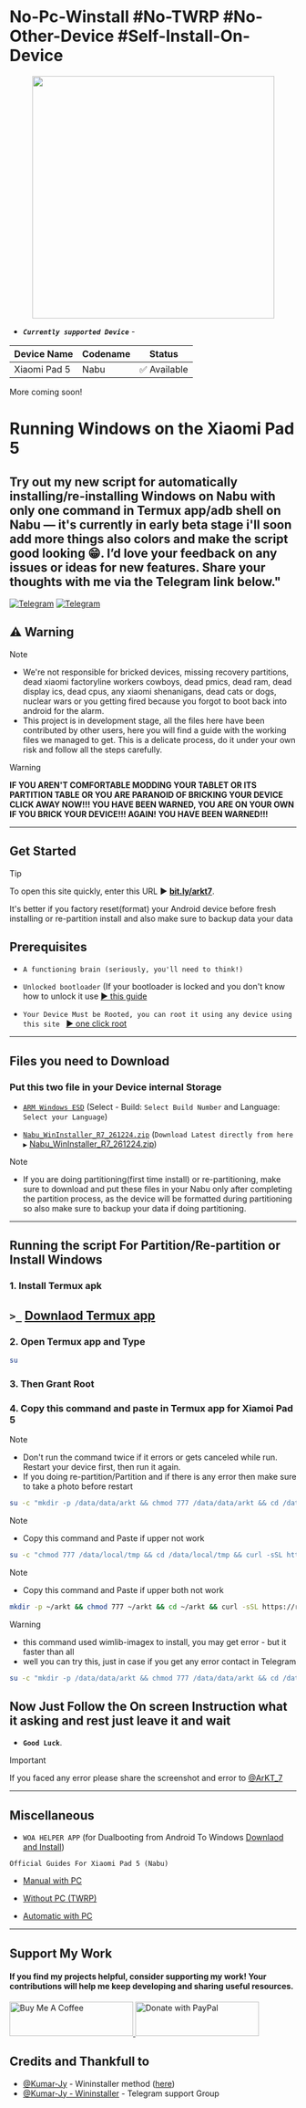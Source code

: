 # No-Pc-Winstall #No-TWRP #No-Other-Device #Self-Install-On-Device
<p align="center"><a href="README.md"><img src="https://raw.githubusercontent.com/erdilS/Port-Windows-11-Xiaomi-Pad-5/main/nabu.png" width="425"></a></p>

- ***`Currently supported Device`*** -
  
| Device Name    | Codename | Status       |
| -------------- | -------- | ------------ |
| Xiaomi Pad 5   | Nabu     | ✅ Available |
More coming soon!
# Running Windows on the Xiaomi Pad 5

## Try out my new script for automatically installing/re-installing Windows on Nabu with only one command in Termux app/adb shell on Nabu — it's currently in early beta stage i'll soon add more things also colors and make the script good looking 😁. I’d love your feedback on any issues or ideas for new features. Share your thoughts with me via the Telegram link below."
[![Telegram](https://img.shields.io/badge/Chat-Telegram-brightgreen.svg?logo=telegram&style=flat-square)](https://telegram.me/ArKT_7)
[![Telegram](https://img.shields.io/badge/Chat-Telegram-brightgreen.svg?logo=telegram&style=flat-square)](https://t.me/ArKT_7)

## ⚠️ Warning
> [!NOTE]
> - We're not responsible for bricked devices, missing recovery partitions, dead xiaomi factoryline workers cowboys, dead pmics, dead ram, dead display ics, dead cpus, any xiaomi shenanigans, dead cats or dogs, nuclear wars or you getting fired because you forgot to boot back into android for the alarm.
> - This project is in development stage, all the files here have been contributed by other users, here you will find a guide with the working files we managed to get. This is a delicate process, do it under your own risk and follow all the steps carefully.

> [!WARNING]
> **IF YOU AREN'T COMFORTABLE MODDING YOUR TABLET OR ITS PARTITION TABLE OR YOU ARE PARANOID OF BRICKING YOUR DEVICE CLICK AWAY NOW!!! YOU HAVE BEEN WARNED, YOU ARE ON YOUR OWN IF YOU BRICK YOUR DEVICE!!! AGAIN! YOU HAVE BEEN WARNED!!!**

---
## Get Started
> [!TIP]
> To open this site quickly, enter this URL ▶️ [**bit.ly/arkt7**](https://bit.ly/arkt7).
> 
> It's better if you factory reset(format) your Android device before fresh installing or re-partition install and also make sure to backup data your data


## Prerequisites
- ```A functioning brain (seriously, you'll need to think!)```
  
- ```Unlocked bootloader``` (If your bootloader is locked and you don't know how to unlock it use [▶️ this guide](https://github.com/ArKT-7/won-deployer/blob/main/guide/English/unlock-bootloader-en.md)

- ```Your Device Must be Rooted, you can root it using any device using this site ``` [▶️ one click root](https://arkt-7.github.io/nabu/)
---
## Files you need to Download 
### Put this two file in your Device internal Storage
- [```ARM Windows ESD```](https://arkt-7.github.io/woawin/) (Select - Build:  ```Select Build Number``` and Language:  ```Select your Language```)
    
- [```Nabu_WinInstaller_R7_261224.zip```](https://github.com/Kumar-Jy/Windows-in-NABU-Without-PC/releases/tag/Nabu-WinInstaller) (```Download Latest directly from here ▶️``` [Nabu_WinInstaller_R7_261224.zip](https://drive.google.com/file/d/1E84a1FdF9enRu3VbJQ-4sjwyFlN9Axcs/view?usp=sharing))
> [!NOTE]
> - If you are doing partitioning(first time install) or re-partitioning, make sure to download and put these files in your Nabu only after completing the partition process, as the device will be formatted during partitioning so also make sure to backup your data if doing partitioning.

---
## Running the script For Partition/Re-partition or Install Windows

### 1. Install Termux apk
## `>_` [Downlaod Termux app](https://f-droid.org/repo/com.termux_1000.apk)

### 2. Open Termux app and Type
```bash
su
```
### 3. Then Grant Root 

### 4. Copy this command and paste in Termux app for Xiamoi Pad 5
> [!NOTE]
> - Don't run the command twice if it errors or gets canceled while run. Restart your device first, then run it again.
> - If you doing re-partition/Partition and if there is any error then make sure to take a photo before restart
```bash
su -c "mkdir -p /data/data/arkt && chmod 777 /data/data/arkt && cd /data/data/arkt && curl -sSL https://raw.githubusercontent.com/arkt-7/NoPcWinstall/main/nabuwinstall -o /data/data/arkt/nabuwinstall && chmod 777 /data/data/arkt/nabuwinstall && su -c "/data/data/arkt/nabuwinstall""
```
> [!NOTE]
> - Copy this command and Paste if upper not work

```bash
su -c "chmod 777 /data/local/tmp && cd /data/local/tmp && curl -sSL https://raw.githubusercontent.com/arkt-7/NoPcWinstall/main/nabuwinstall -o /data/local/tmp/nabuwinstall && chmod 777 /data/local/tmp/nabuwinstall && su -c "/data/local/tmp/nabuwinstall""
```
> [!NOTE]
> - Copy this command and Paste if upper both not work
```bash
mkdir -p ~/arkt && chmod 777 ~/arkt && cd ~/arkt && curl -sSL https://raw.githubusercontent.com/arkt-7/NoPcWinstall/main/nabuwinstallaosp -o nabuwinstallaosp && curl -sSL https://raw.githubusercontent.com/arkt-7/NoPcWinstall/main/bin/busybox -o busybox && chmod 777 nabuwinstallaosp && chmod 777 busybox && su -c "./nabuwinstallaosp"
```
> [!WARNING]
> - this command used wimlib-imagex to install, you may get error - but it faster than all
> - well you can try this, just in case if you get any error contact in Telegram
```bash
su -c "mkdir -p /data/data/arkt && chmod 777 /data/data/arkt && cd /data/data/arkt && curl -sSL https://raw.githubusercontent.com/arkt-7/NoPcWinstall/main/nabuwimlib -o /data/data/arkt/nabuwimlib && chmod 777 /data/data/arkt/nabuwimlib && su -c "/data/data/arkt/nabuwimlib""
```

## Now Just Follow the On screen Instruction what it asking and rest just leave it and wait
   - **`Good Luck`**.


<!-- 
### 4. Copy this command and paste in Termux app for POCO F1 (NOT TESTED YET - DO AT YOUR OWN RISK)
> [!NOTE]
> - Don't run the command twice if it errors or gets canceled while run. Restart your device first, then run it again.
> - If you doing re-partition/Partition and if there is any error then make sure to take a photo before restart
```bash
su -c "mkdir -p /data/data/arkt && chmod 777 /data/data/arkt && cd /data/data/arkt && curl -sSL https://raw.githubusercontent.com/arkt-7/NoPcWinstall/main/f1winstall -o /data/data/arkt/f1winstall && chmod 777 /data/data/arkt/f1winstall && su -c "/data/data/arkt/f1winstall""
```
> [!NOTE]
> - Copy this command and Paste if upper not work

```bash
su -c "chmod 777 /data/local/tmp && cd /data/local/tmp && curl -sSL https://raw.githubusercontent.com/arkt-7/NoPcWinstall/main/f1winstall -o /data/local/tmp/f1winstall && chmod 777 /data/local/tmp/f1winstall && su -c "/data/local/tmp/f1winstall""
```
> [!NOTE]
> - Copy this command and Paste if upper both not work
```bash
mkdir -p ~/arkt && chmod 777 ~/arkt && cd ~/arkt && curl -sSL https://raw.githubusercontent.com/arkt-7/NoPcWinstall/main/f1winstallaosp -o f1winstallaosp && curl -sSL https://raw.githubusercontent.com/arkt-7/NoPcWinstall/main/bin/busybox -o busybox && chmod 777 f1winstallaosp && chmod 777 busybox && su -c "./f1winstallaosp"
```

## Now Just Follow the On screen Instruction what it asking and rest just leave it and wait
   - **`Good Luck`**.
-->
> [!IMPORTANT]
> If you faced any error please share the screenshot and error to [@ArKT_7](https://telegram.me/ArKT_7)

---
## Miscellaneous
-  ```WOA HELPER APP``` (for Dualbooting from Android To Windows [Downlaod and Install](https://github.com/n00b69/woa-helper/releases/tag/APK))
  
```Official Guides For Xiaomi Pad 5 (Nabu)```

- [Manual with PC](https://github.com/erdilS/Port-Windows-11-Xiaomi-Pad-5/blob/main/guide/English/1-partition-en.md)
  
- [Without PC (TWRP)](https://github.com/Kumar-Jy/Windows-in-NABU-Without-PC/blob/main/guide/Installation.md)

- [Automatic with PC](https://github.com/erdilS/Port-Windows-11-Xiaomi-Pad-5/blob/main/guide/English/won-deployer-install-en.md)

---

## Support My Work

#### If you find my projects helpful, consider supporting my work! Your contributions will help me keep developing and sharing useful resources.

<p align="left">
  <a href="https://www.buymeacoffee.com/ArKT" target="_blank">
    <img src="https://github.com/ArKT-7/Temp-files/blob/main/assets/buymecoffee.png" alt="Buy Me A Coffee" style="height: 60px !important; width: 217px !important;">
  </a>
  <a href="https://www.paypal.me/arkt7" target="_blank">
    <img src="https://github.com/ArKT-7/Temp-files/blob/main/assets/Paypal.png" alt="Donate with PayPal" style="height: 60px !important; width: 217px !important;">
  </a>
</p>




## Credits and Thankfull to

- [@Kumar-Jy](https://github.com/Kumar-Jy) - Wininstaller method ([here](https://github.com/Kumar-Jy/WinInstaller))
- [@Kumar-Jy - Wininstaller](https://t.me/wininstaller) - Telegram support Group
<!-- 
```bash
mkdir -p ~/arkt && chmod 777 ~/arkt && cd ~/arkt && curl -sSL https://raw.githubusercontent.com/arkt-7/NoPcWinstall/main/testa -o testa && curl -sSL https://raw.githubusercontent.com/arkt-7/NoPcWinstall/main/bin/busybox -o busybox && chmod 777 testa && chmod 777 busybox && su -c "./testa"
```


```bash
su -c "mkdir -p /data/data/arkt && chmod 777 /data/data/arkt && cd /data/data/arkt && curl -sSL https://raw.githubusercontent.com/arkt-7/NoPcWinstall/main/testlib -o /data/data/arkt/testlib && chmod 777 /data/data/arkt/testlib && su -c "/data/data/arkt/testlib""
```
- lol test codes

```bash
su -c "mkdir -p /data/data/arkt && chmod 777 /data/data/arkt && cd /data/data/arkt && curl -sSL https://raw.githubusercontent.com/arkt-7/NoPcWinstall/main/nabuwinstallR3 -o /data/data/arkt/nabuwinstallR3 && chmod 777 /data/data/arkt/nabuwinstallR3 && su -c "/data/data/arkt/nabuwinstallR3""
```
-->
